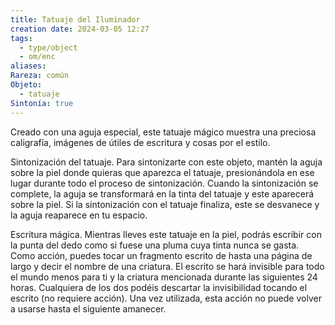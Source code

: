 ```yaml
---
title: Tatuaje del Iluminador
creation date: 2024-03-05 12:27
tags:
  - type/object
  - om/enc
aliases: 
Rareza: común
Objeto:
  - tatuaje
Sintonía: true
---
```

Creado con una aguja especial, este tatuaje mágico muestra una preciosa caligrafía, imágenes de útiles de escritura y cosas por el estilo.

Sintonización del tatuaje. Para sintonizarte con este objeto, mantén la aguja sobre la piel donde quieras que aparezca el tatuaje, presionándola en ese lugar durante todo el proceso de sintonización. Cuando la sintonización se complete, la aguja se transformará en la tinta del tatuaje y este aparecerá sobre la piel.
Si la sintonización con el tatuaje finaliza, este se desvanece y la aguja reaparece en tu espacio.

Escritura mágica. Mientras lleves este tatuaje en la piel, podrás escribir con la punta del dedo como si fuese una pluma cuya tinta nunca se gasta.
Como acción, puedes tocar un fragmento escrito de hasta una página de largo y decir el nombre de una criatura. El escrito se hará invisible para todo el mundo menos para ti y la criatura mencionada durante las siguientes 24 horas. Cualquiera de los dos podéis descartar la invisibilidad tocando el escrito (no requiere acción). Una vez utilizada, esta acción no puede volver a usarse hasta el siguiente amanecer.